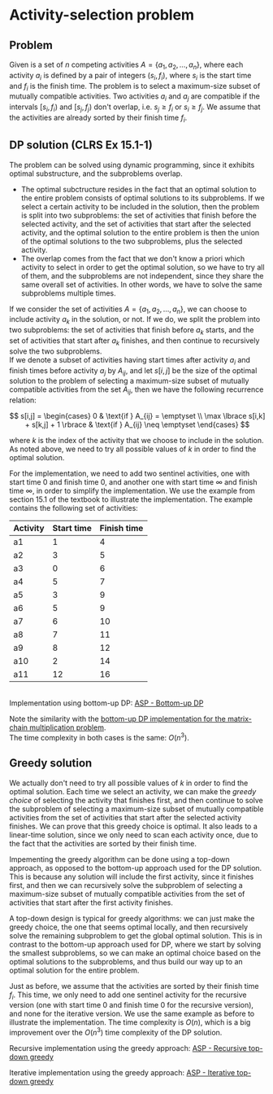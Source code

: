 # Activity-selection problem

## Problem

Given is a set of $n$ competing activities $A = \{a_1, a_2, \dots, a_n\}$, where each activity $a_i$ is defined by a pair of integers $(s_i, f_i)$, where $s_i$ is the start time and $f_i$ is the finish time. The problem is to select a maximum-size subset of mutually compatible activities. Two activities $a_i$ and $a_j$ are compatible if the intervals $[s_i, f_i)$ and $[s_j, f_j)$ don't overlap, i.e. $s_j \geq f_i$ or $s_i \geq f_j$. We assume that the activities are already sorted by their finish time $f_i$.

## DP solution (CLRS Ex 15.1-1)

The problem can be solved using dynamic programming, since it exhibits optimal substructure, and the subproblems overlap.

- The optimal subctructure resides in the fact that an optimal solution to the entire problem consists of optimal solutions to its subproblems. If we select a certain activity to be included in the solution, then the problem is split into two subproblems: the set of activities that finish before the selected activity, and the set of activities that start after the selected activity, and the optimal solution to the entire problem is then the union of the optimal solutions to the two subproblems, plus the selected activity.
- The overlap comes from the fact that we don't know a priori which activity to select in order to get the optimal solution, so we have to try all of them, and the subproblems are not independent, since they share the same overall set of activities. In other words, we have to solve the same subproblems multiple times.

If we consider the set of activities $A = \{a_1, a_2, \dots, a_n\}$, we can choose to include activity $a_k$ in the solution, or not. If we do, we split the problem into two subproblems: the set of activities that finish before $a_k$ starts, and the set of activities that start after $a_k$ finishes, and then continue to recursively solve the two subproblems.  
If we denote a subset of activities having start times after activity $a_i$ and finish times before activity $a_j$ by $A_{ij}$, and let $s[i,j]$ be the size of the optimal solution to the problem of selecting a maximum-size subset of mutually compatible activities from the set $A_{ij}$, then we have the following recurrence relation:

$$
s[i,j] =  
\begin{cases}
0 & \text{if } A_{ij} = \emptyset \\
\max \lbrace s[i,k] + s[k,j] + 1 \rbrace  & \text{if } A_{ij} \neq \emptyset
\end{cases}
$$

where $k$ is the index of the activity that we choose to include in the solution. As noted above, we need to try all possible values of $k$ in order to find the optimal solution.

For the implementation, we need to add two sentinel activities, one with start time $0$ and finish time $0$, and another one with start time $\infty$ and finish time $\infty$, in order to simplify the implementation. We use the example from section 15.1 of the textbook to illustrate the implementation. The example contains the following set of activities:

| Activity | Start time | Finish time |
| :--- | :--- | :--- |
| a1 | 1 | 4 |
| a2 | 3 | 5 |
| a3 | 0 | 6 |
| a4 | 5 | 7 |
| a5 | 3 | 9 |
| a6 | 5 | 9 |
| a7 | 6 | 10 |
| a8 | 7 | 11 |
| a9 | 8 | 12 |
| a10 | 2 | 14 |
| a11 | 12 | 16 |

&nbsp;&nbsp;&nbsp;&nbsp;&nbsp;&nbsp;  
Implementation using bottom-up DP: [ASP - Bottom-up DP](https://github.com/pl3onasm/AADS/blob/main/algorithms/greedy/activity-selection/asp-1.c)

Note the similarity with the [bottom-up DP implementation for the matrix-chain multiplication problem](https://github.com/pl3onasm/AADS/blob/main/algorithms/dynamic-programming/matrix-chain-mult/mcm-3.c).  
The time complexity in both cases is the same: $O(n^3)$.
&nbsp;&nbsp;&nbsp;&nbsp;&nbsp;&nbsp;  

## Greedy solution

We actually don't need to try all possible values of $k$ in order to find the optimal solution. Each time we select an activity, we can make the *greedy choice* of selecting the activity that finishes first, and then continue to solve the subproblem of selecting a maximum-size subset of mutually compatible activities from the set of activities that start after the selected activity finishes. We can prove that this greedy choice is optimal. It also leads to a linear-time solution, since we only need to scan each activity once, due to the fact that the activities are sorted by their finish time.  

Impementing the greedy algorithm can be done using a top-down approach, as opposed to the bottom-up approach used for the DP solution. This is because any solution will include the first activity, since it finishes first, and then we can recursively solve the subproblem of selecting a maximum-size subset of mutually compatible activities from the set of activities that start after the first activity finishes.  

A top-down design is typical for greedy algorithms: we can just make the greedy choice, the one that seems optimal locally, and then recursively solve the remaining subproblem to get the global optimal solution. This is in contrast to the bottom-up approach used for DP, where we start by solving the smallest subproblems, so we can make an optimal choice based on the optimal solutions to the subproblems, and thus build our way up to an optimal solution for the entire problem.

Just as before, we assume that the activities are sorted by their finish time $f_i$. This time, we only need to add one sentinel activity for the recursive version (one with start time $0$ and finish time $0$ for the recursive version), and none for the iterative version. We use the same example as before to illustrate the implementation. The time complexity is $O(n)$, which is a big improvement over the $O(n^3)$ time complexity of the DP solution.  

Recursive implementation using the greedy approach: [ASP - Recursive top-down greedy](https://github.com/pl3onasm/AADS/blob/main/algorithms/greedy/activity-selection/asp-2.c)  

Iterative implementation using the greedy approach: [ASP - Iterative top-down greedy](https://github.com/pl3onasm/AADS/blob/main/algorithms/greedy/activity-selection/asp-3.c)  
